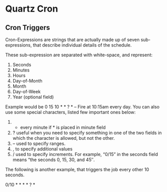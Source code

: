 # Quartz Cron

## Cron Triggers
Cron-Expressions are strings that are actually made up of seven sub-expressions, 
that describe individual details of the schedule. 

These sub-expression are separated with white-space, and represent:

1. Seconds
2. Minutes
3. Hours
4. Day-of-Month
5. Month
6. Day-of-Week
7. Year (optional field)


Example would be 0 15 10 * * ? * – Fire at 10:15am every day. You can also use some special characters, listed few important ones below:

1. * every minute if * is placed in minute field
2. ? useful when you need to specify something in one of the two fields in which the character is allowed, but not the other.
3. – used to specify ranges.
4. , to specify additional values
5. / used to specify increments. For example, “0/15” in the seconds field means “the seconds 0, 15, 30, and 45″.


The following is another example, that triggers the job every other 10 seconds.

0/10 * * * * ? *